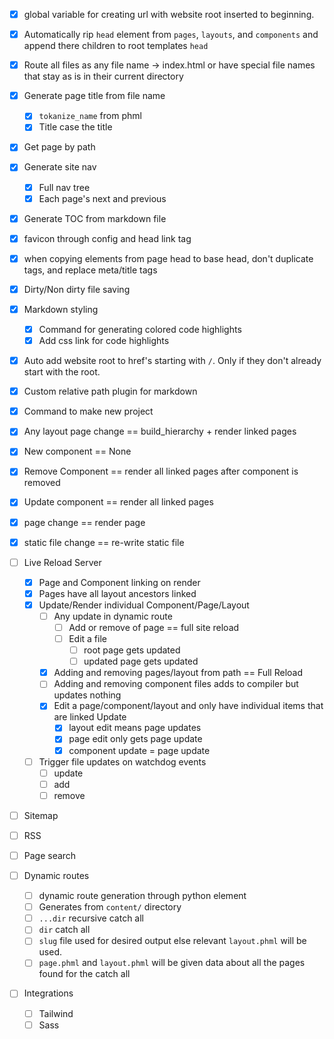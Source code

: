 - [x] global variable for creating url with website root inserted to beginning.
- [x] Automatically rip `head` element from `pages`, `layouts`, and `components` and append there children to root templates `head`
- [x] Route all files as any file name -> index.html or have special file names that stay as is in their current directory
- [x] Generate page title from file name
  - [x] `tokanize_name` from phml
  - [x] Title case the title
- [x] Get page by path
- [x] Generate site nav
  - [x] Full nav tree
  - [x] Each page's next and previous
- [x] Generate TOC from markdown file
- [x] favicon through config and head link tag
- [x] when copying elements from page head to base head, don't duplicate tags, and replace meta/title tags
- [x] Dirty/Non dirty file saving
- [x] Markdown styling
  - [x] Command for generating colored code highlights
  - [x] Add css link for code highlights
- [x] Auto add website root to href's starting with `/`. Only if they don't already start with the root.
- [x] Custom relative path plugin for markdown
- [x] Command to make new project

- [x] Any layout page change == build_hierarchy + render linked pages
- [x] New component == None
- [x] Remove Component == render all linked pages after component is removed
- [x] Update component == render all linked pages
- [x] page change == render page
- [x] static file change == re-write static file

- [ ] Live Reload Server
  - [x] Page and Component linking on render
  - [x] Pages have all layout ancestors linked
  - [x] Update/Render individual Component/Page/Layout
    - [ ] Any update in dynamic route
      - [ ] Add or remove of page == full site reload
      - [ ] Edit a file
        - [ ] root page gets updated
        - [ ] updated page gets updated
    - [x] Adding and removing pages/layout from path == Full Reload
    - [ ] Adding and removing component files adds to compiler but updates nothing
    - [x] Edit a page/component/layout and only have individual items that are linked Update
      - [x] layout edit means page updates
      - [x] page edit only gets page update
      - [x] component update = page update
  - [ ] Trigger file updates on watchdog events
    - [ ] update
    - [ ] add
    - [ ] remove

- [ ] Sitemap
- [ ] RSS
- [ ] Page search

- [ ] Dynamic routes
  - [ ] dynamic route generation through python element
  - [ ] Generates from `content/` directory
  - [ ] `...dir` recursive catch all
  - [ ] `dir` catch all
  - [ ] `slug` file used for desired output else relevant `layout.phml` will be used.
  - [ ] `page.phml` and `layout.phml` will be given data about all the pages found for the catch all
- [ ] Integrations
  - [ ] Tailwind
  - [ ] Sass
